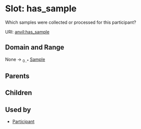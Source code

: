 
# Slot: has_sample

Which samples were collected or processed for this participant?

URI: [anvil:has_sample](https://anvilproject.org/acr-harmonized-data-model/has_sample)


## Domain and Range

None &#8594;  <sub>0..\*</sub> [Sample](Sample.md)

## Parents


## Children


## Used by

 * [Participant](Participant.md)
